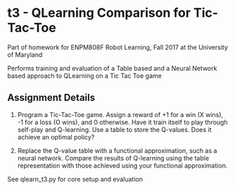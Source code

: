 # t3 - QLearning Comparison for Tic-Tac-Toe
Part of homework for ENPM808F Robot Learning, Fall 2017 at the University of Maryland

Performs training and evaluation of a Table based and a Neural Network based approach to QLearning on a
Tic Tac Toe game

## Assignment Details
1) Program a Tic-Tac-Toe game. Assign a reward of +1 for a win (X wins), -1 for a loss (O wins), and 0 otherwise. 
   Have it train itself to play through self-play and Q-learning. Use a table to store the Q-values. 
   Does it achieve an optimal policy?

2) Replace the Q-value table with a functional approximation, such as a neural network. 
   Compare the results of Q-learning using the table representation with those achieved using your functional approximation.


See qlearn_t3.py for core setup and evaluation
